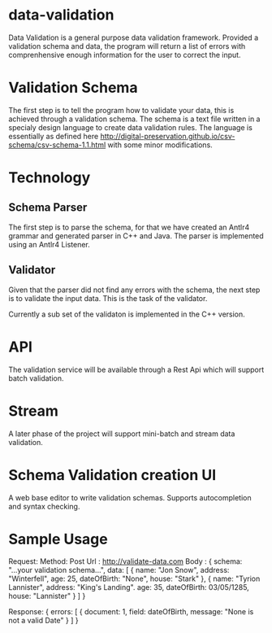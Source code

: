 # data-validation

Data Validation is a general purpose data validation framework. Provided a validation schema and data, the program will return a list of errors with comprenhensive enough information for the user to correct the input.

# Validation Schema

The first step is to tell the program how to validate your data, this is achieved through a validation schema. The schema is a text file written in a specialy design language to create data validation rules. The language is essentially as defined here http://digital-preservation.github.io/csv-schema/csv-schema-1.1.html with some minor modifications. 

# Technology

## Schema Parser

The first step is to parse the schema, for that we have created an Antlr4 grammar and generated parser in C++ and Java.
The parser is implemented using an Antlr4 Listener.

## Validator

Given that the parser did not find any errors with the schema, the next step is to validate the input data. This is the task of the validator.

Currently a sub set of the validaton is implemented in the C++ version.

# API

The validation service will be available through a Rest Api which will support batch validation.

# Stream

A later phase of the project will support mini-batch and stream data validation.

# Schema Validation creation UI

A web base editor to write validation schemas. Supports autocompletion and syntax checking.

# Sample Usage

Request: 
Method: Post 
Url : http://validate-data.com
Body : {
  schema: "...your validation schema...",
  data: [
    { name: "Jon Snow",
      address: "Winterfell",
      age: 25,
      dateOfBirth: "None",
      house: "Stark"
     },
     {
      name: "Tyrion Lannister",
      address: "King's Landing".
      age: 35,
      dateOfBirth: 03/05/1285,
      house: "Lannister"
     }
  ]
}

Response:
{
  errors: [
    {
      document: 1,
      field: dateOfBirth,
      message: "None is not a valid Date"
    }
  ]
}


